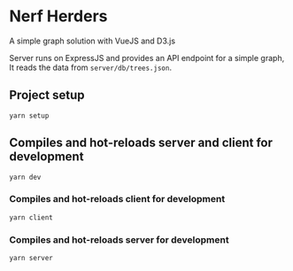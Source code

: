# Nerf Herders
A simple graph solution with VueJS and D3.js

Server runs on ExpressJS and provides an API endpoint for a simple graph, It reads the data from `server/db/trees.json`.

## Project setup
```
yarn setup
```

## Compiles and hot-reloads server and client for development
```
yarn dev
```

### Compiles and hot-reloads client for development
```
yarn client
```

### Compiles and hot-reloads server for development
```
yarn server
```
